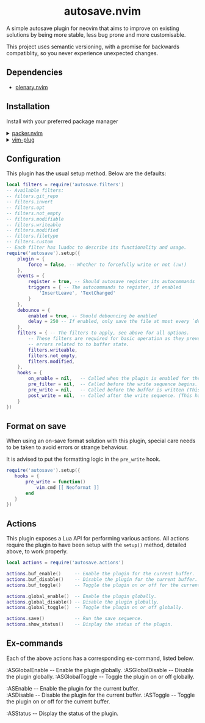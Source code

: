 <p align="center">
  <h1 align="center">autosave.nvim</h1>
</p>

A simple autosave plugin for neovim that aims to improve on existing solutions by being more stable, less bug prone
and more customisable.

This project uses semantic versioning, with a promise for backwards compatiblity, so you never experience unexpected changes.

## Dependencies
- [plenary.nvim](https://github.com/nvim-lua/plenary.nvim)

## Installation

Install with your preferred package manager
<details>
	<summary><a href="https://github.com/wbthomason/packer.nvim">packer.nvim</a></summary>

```lua
use({
  "nullishamy/autosave.nvim",
})
```

</details>

<details>
	<summary><a href="https://github.com/junegunn/vim-plug">vim-plug</a></summary>

```vim
Plug 'nullishamy/autosave.nvim'
```

</details>

## Configuration
This plugin has the usual setup method. Below are the defaults:
```lua
local filters = require('autosave.filters')
-- Available filters:
-- filters.git_repo
-- filters.invert
-- filters.opt 
-- filters.not_empty 
-- filters.modifiable 
-- filters.writeable 
-- filters.modified 
-- filters.filetype 
-- filters.custom 
-- Each filter has luadoc to describe its functionality and usage.
require('autosave').setup({
    plugin = {
        force = false, -- Whether to forcefully write or not (:w!)
    },
    events = {
        register = true, -- Should autosave register its autocommands
        triggers = { -- The autocommands to register, if enabled
            'InsertLeave', 'TextChanged'
        }
    },
    debounce = {
        enabled = true, -- Should debouncing be enabled
        delay = 250 -- If enabled, only save the file at most every `delay` ms
    },
    filters = { -- The filters to apply, see above for all options.
        -- These filters are required for basic operation as they prevent
        -- errors related to to buffer state.
        filters.writeable,
        filters.not_empty,
        filters.modified,
    },
    hooks = {
        on_enable = nil,   -- Called when the plugin is enabled for the first time.
        pre_filter = nil,  -- Called before the write sequence begins. (This happens before filter checks)
        pre_write = nil,   -- Called before the buffer is written (This happens after all checks pass)
        post_write = nil,  -- Called after the write sequence. (This happens after the buffer has been saved)
    }
})
```
 
 ## Format on save

 When using an on-save format solution with this plugin, special care needs to be taken to avoid errors or strange behaviour.

 It is advised to put the formatting logic in the `pre_write` hook.

 ```lua
require('autosave').setup({
    hooks = {
        pre_write = function()
            vim.cmd [[ Neoformat ]]
        end
    }
})
 ```
  
## Actions

This plugin exposes a Lua API for performing various actions.
All actions require the plugin to have been setup with the `setup()` method, detailed above, to work properly.

```lua
local actions = require('autosave.actions')

actions.buf_enable()     -- Enable the plugin for the current buffer.
actions.buf_disable()    -- Disable the plugin for the current buffer.
actions.buf_toggle()     -- Toggle the plugin on or off for the current buffer.

actions.global_enable()  -- Enable the plugin globally.
actions.global_disable() -- Disable the plugin globally.
actions.global_toggle()  -- Toggle the plugin on or off globally.

actions.save()           -- Run the save sequence.
actions.show_status()    -- Display the status of the plugin.
```

## Ex-commands

Each of the above actions has a corresponding ex-command, listed below.

:ASGlobalEnable   -- Enable the plugin globally.
:ASGlobalDisable  -- Disable the plugin globally.
:ASGlobalToggle   -- Toggle the plugin on or off globally.

:ASEnable         -- Enable the plugin for the current buffer.           
:ASDisable        -- Disable the plugin for the current buffer.
:ASToggle         -- Toggle the plugin on or off for the current buffer.

:ASStatus         -- Display the status of the plugin.
